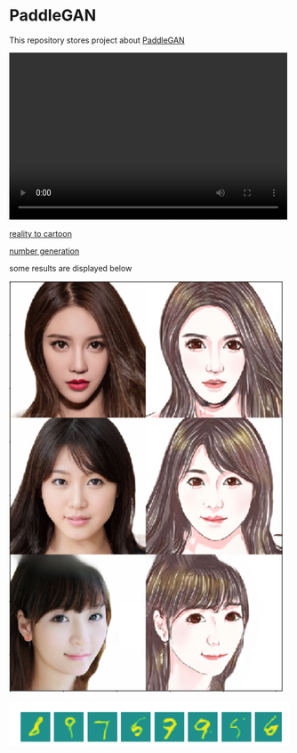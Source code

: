 # PaddleGAN
This repository stores project about [PaddleGAN](https://aistudio.baidu.com/aistudio/education/group/info/16651)

<video src="./out" controls="controls" width="500" height="300"></video>

[reality to cartoon](./jupyternotebook/paddleGAN-3.ipynb)

[number generation](https://github.com/thunderstudying/PaddleGAN/blob/master/PaddleGAN-2.ipynb)

some results are displayed below

![cartoon](https://github.com/thunderstudying/PaddleGAN/blob/master/pics/cartoon.png)

![number generation](https://github.com/thunderstudying/PaddleGAN/blob/master/pics/number%20generation.png)
